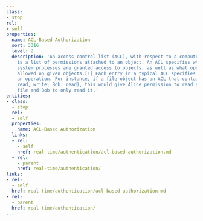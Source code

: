 ```yaml
---
class:
- stop
rel:
- self
properties:
  name: ACL-Based Authorization
  sort: 3316
  level: 2
  description: 'An access control list (ACL), with respect to a computer file system,
    is a list of permissions attached to an object. An ACL specifies which users or
    system processes are granted access to objects, as well as what operations are
    allowed on given objects.[1] Each entry in a typical ACL specifies a subject and
    an operation. For instance, if a file object has an ACL that contains (Alice:
    read, write; Bob: read), this would give Alice permission to read and write the
    file and Bob to only read it.'
entities:
- class:
  - stop
  rel:
  - self
  properties:
    name: ACL-Based Authorization
  links:
  - rel:
    - self
    href: real-time/authentication/acl-based-authorization.md
  - rel:
    - parent
    href: real-time/authentication/
links:
- rel:
  - self
  href: real-time/authentication/acl-based-authorization.md
- rel:
  - parent
  href: real-time/authentication/
...
```

